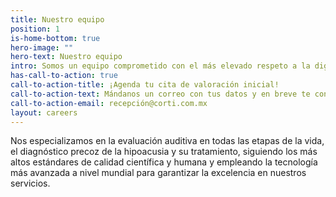 ```yaml
---
title: Nuestro equipo
position: 1
is-home-bottom: true
hero-image: ""
hero-text: Nuestro equipo
intro: Somos un equipo comprometido con el más elevado respeto a la dignidad humana, respaldado por una sólida formación académica.
has-call-to-action: true
call-to-action-title: ¡Agenda tu cita de valoración inicial!
call-to-action-text: Mándanos un correo con tus datos y en breve te contactaremos.
call-to-action-email: recepción@corti.com.mx
layout: careers
---
```

Nos especializamos en la evaluación auditiva en todas las etapas de la vida, el diagnóstico precoz de la hipoacusia y su tratamiento, siguiendo los más altos estándares de calidad científica y humana y empleando la tecnología más avanzada a nivel mundial para garantizar la excelencia en nuestros servicios.
